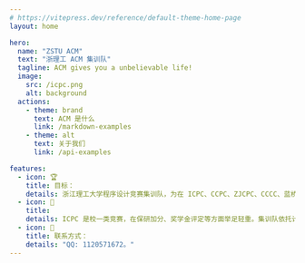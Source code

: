 ```yaml
---
# https://vitepress.dev/reference/default-theme-home-page
layout: home

hero:
  name: "ZSTU ACM"
  text: "浙理工 ACM 集训队"
  tagline: ACM gives you a unbelievable life!
  image:
    src: /icpc.png
    alt: background
  actions:
    - theme: brand
      text: ACM 是什么
      link: /markdown-examples
    - theme: alt
      text: 关于我们
      link: /api-examples

features:
  - icon: 🏆
    title: 目标：
    details: 浙江理工大学程序设计竞赛集训队，为在 ICPC、CCPC、ZJCPC、CCCC、蓝桥杯、Astar 等算法竞赛中取得优异成绩。
  - icon: 🎈
    title: 
    details: ICPC 是校一类竞赛，在保研加分、奖学金评定等方面举足轻重。集训队依托计算机学院，现有多位区域赛金银铜奖队员。队内管理规则制度完善，训练体系完备，为每一位队员创造良好的训练环境，为大家带来充实的大学生活。
  - icon: 🐧
    title: 联系方式：
    details: "QQ: 1120571672。"
---
```


